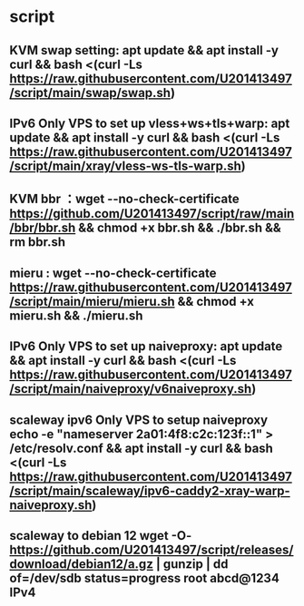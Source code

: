 # script
## KVM swap setting: apt update && apt install -y curl && bash <(curl -Ls https://raw.githubusercontent.com/U201413497/script/main/swap/swap.sh)
## IPv6 Only VPS to set up vless+ws+tls+warp: apt update && apt install -y curl && bash <(curl -Ls https://raw.githubusercontent.com/U201413497/script/main/xray/vless-ws-tls-warp.sh)
## KVM bbr ：wget --no-check-certificate https://github.com/U201413497/script/raw/main/bbr/bbr.sh && chmod +x bbr.sh && ./bbr.sh && rm bbr.sh
## mieru : wget --no-check-certificate https://raw.githubusercontent.com/U201413497/script/main/mieru/mieru.sh && chmod +x mieru.sh && ./mieru.sh
## IPv6 Only VPS to set up naiveproxy: apt update && apt install -y curl && bash <(curl -Ls https://raw.githubusercontent.com/U201413497/script/main/naiveproxy/v6naiveproxy.sh)
## scaleway ipv6 Only VPS to setup naiveproxy echo -e "nameserver 2a01:4f8:c2c:123f::1" > /etc/resolv.conf && apt install -y curl && bash <(curl -Ls https://raw.githubusercontent.com/U201413497/script/main/scaleway/ipv6-caddy2-xray-warp-naiveproxy.sh)
## scaleway to debian 12 wget -O- https://github.com/U201413497/script/releases/download/debian12/a.gz | gunzip | dd of=/dev/sdb status=progress root abcd@1234 IPv4
